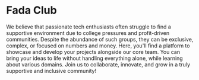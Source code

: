 # Fada Club

We believe that passionate tech enthusiasts often struggle to find a supportive environment due to college pressures and profit-driven communities. Despite the abundance of such groups, they can be exclusive, complex, or focused on numbers and money. Here, you'll find a platform to showcase and develop your projects alongside our core team. You can bring your ideas to life without handling everything alone, while learning about various domains. Join us to collaborate, innovate, and grow in a truly supportive and inclusive community!


